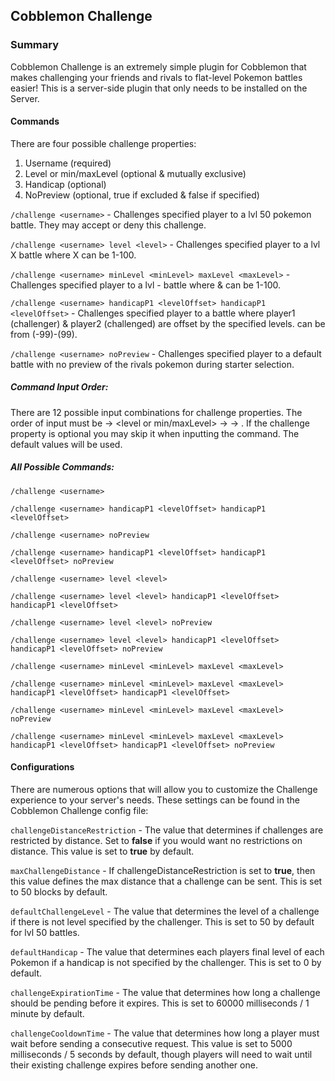 ## Cobblemon Challenge

### Summary
Cobblemon Challenge is an extremely simple plugin for Cobblemon that makes challenging your friends and rivals to flat-level Pokemon battles
easier! This is a server-side plugin that only needs to be installed on the Server.

#### Commands
There are four possible challenge properties:
  1. Username (required)
  2. Level or min/maxLevel (optional & mutually exclusive)
  3. Handicap (optional)
  4. NoPreview (optional, true if excluded & false if specified)

```/challenge <username>``` - Challenges specified player to a lvl 50 pokemon battle. They may accept or deny this challenge.

```/challenge <username> level <level>``` - Challenges specified player to a lvl X battle where X can be 1-100.

```/challenge <username> minLevel <minLevel> maxLevel <maxLevel>``` - Challenges specified player to a lvl <minLevel> - <maxLevel> battle where <minLevel> & <maxLevel> can be 1-100.

```/challenge <username> handicapP1 <levelOffset> handicapP1 <levelOffset>``` - Challenges specified player to a battle where player1 (challenger) & player2 (challenged) are offset by the specified levels. <levelOffset> can be from (-99)-(99).

```/challenge <username> noPreview``` - Challenges specified player to a default battle with no preview of the rivals pokemon during starter selection.

##### Command Input Order:
  There are 12 possible input combinations for challenge properties. The order of input must be <username> -> <level or min/maxLevel> -> <handicap> -> <noPreview>. If the challenge property is optional you may skip it when inputting the command. The default values will be used.

##### All Possible Commands:

```/challenge <username>```

```/challenge <username> handicapP1 <levelOffset> handicapP1 <levelOffset>```

```/challenge <username> noPreview```

```/challenge <username> handicapP1 <levelOffset> handicapP1 <levelOffset> noPreview```


```/challenge <username> level <level>```

```/challenge <username> level <level> handicapP1 <levelOffset> handicapP1 <levelOffset>```

```/challenge <username> level <level> noPreview```

```/challenge <username> level <level> handicapP1 <levelOffset> handicapP1 <levelOffset> noPreview```


```/challenge <username> minLevel <minLevel> maxLevel <maxLevel>```

```/challenge <username> minLevel <minLevel> maxLevel <maxLevel> handicapP1 <levelOffset> handicapP1 <levelOffset>```

```/challenge <username> minLevel <minLevel> maxLevel <maxLevel> noPreview```

```/challenge <username> minLevel <minLevel> maxLevel <maxLevel> handicapP1 <levelOffset> handicapP1 <levelOffset> noPreview```


#### Configurations
There are numerous options that will allow you to customize the Challenge experience to your server's needs. These
settings can be found in the Cobblemon Challenge config file:

```challengeDistanceRestriction``` - The value that determines if challenges are restricted by distance. Set to **false** if you would
want no restrictions on distance. This value is set to **true** by default.

```maxChallengeDistance``` - If challengeDistanceRestriction is set to **true**, then this value defines the max distance 
that a challenge can be sent. This is set to 50 blocks by default.

```defaultChallengeLevel``` - The value that determines the level of a challenge if there is not level specified by the challenger.
This is set to 50 by default for lvl 50 battles.

```defaultHandicap``` - The value that determines each players final level of each Pokemon if a handicap is not specified by the challenger.
This is set to 0 by default.

```challengeExpirationTime``` - The value that determines how long a challenge should be pending before it expires. This is
set to 60000 milliseconds / 1 minute by default.

```challengeCooldownTime``` - The value that determines how long a player must wait before sending a consecutive request. This value is 
set to 5000 milliseconds / 5 seconds by default, though players will need to wait until their existing challenge expires before sending another one.
